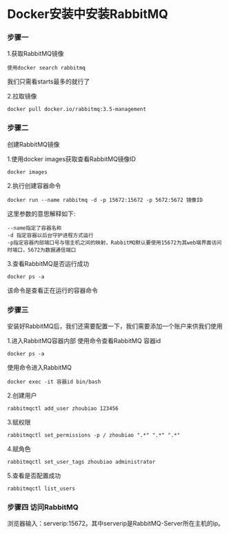# Docker安装中安装RabbitMQ
### 步骤一
1.获取RabbitMQ镜像
```
使用docker search rabbitmq
```
我们只需看starts最多的就行了

2.拉取镜像
```
docker pull docker.io/rabbitmq:3.5-management
```

### 步骤二
创建RabbitMQ镜像

1.使用docker images获取查看RabbitMQ镜像ID
```
docker images
```
2.执行创建容器命令
```
docker run --name rabbitmq -d -p 15672:15672 -p 5672:5672 镜像ID
```
这里参数的意思解释如下:
```
--name指定了容器名称
-d 指定容器以后台守护进程方式运行
-p指定容器内部端口号与宿主机之间的映射，RabbitMQ默认要使用15672为其web端界面访问时端口，5672为数据通信端口
```

3.查看RabbitMQ是否运行成功
```
docker ps -a
```

该命令是查看正在运行的容器命令

### 步骤三
安装好RabbitMQ后，我们还需要配置一下，我们需要添加一个账户来供我们使用

1.进入RabbitMQ容器内部
使用命令查看RabbitMQ 容器id
```
docker ps -a
```
使用命令进入RabbitMQ
```
docker exec -it 容器id bin/bash
```

2.创建用户
```
rabbitmqctl add_user zhoubiao 123456 
```

3.赋权限
```
rabbitmqctl set_permissions -p / zhoubiao ".*" ".*" ".*"
```

4.赋角色
```
rabbitmqctl set_user_tags zhoubiao administrator
```

5.查看是否配置成功
```
rabbitmqctl list_users
```

### 步骤四 访问RabbitMQ
浏览器输入：serverip:15672。其中serverip是RabbitMQ-Server所在主机的ip。
